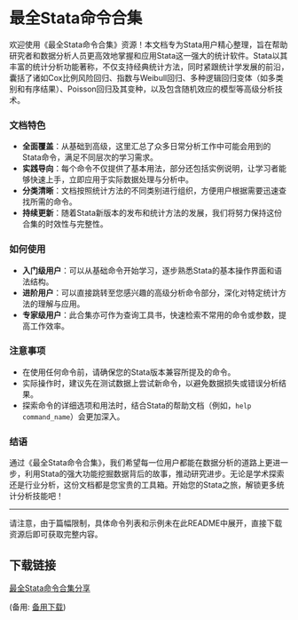 # 最全Stata命令合集

欢迎使用《最全Stata命令合集》资源！本文档专为Stata用户精心整理，旨在帮助研究者和数据分析人员更高效地掌握和应用Stata这一强大的统计软件。Stata以其丰富的统计分析功能著称，不仅支持经典统计方法，同时紧跟统计学发展的前沿，囊括了诸如Cox比例风险回归、指数与Weibull回归、多种逻辑回归变体（如多类别和有序结果）、Poisson回归及其变种，以及包含随机效应的模型等高级分析技术。

### 文档特色

- **全面覆盖**：从基础到高级，这里汇总了众多日常分析工作中可能会用到的Stata命令，满足不同层次的学习需求。
- **实践导向**：每个命令不仅提供了基本用法，部分还包括实例说明，让学习者能够快速上手，立即应用于实际数据处理与分析中。
- **分类清晰**：文档按照统计方法的不同类别进行组织，方便用户根据需要迅速查找所需的命令。
- **持续更新**：随着Stata新版本的发布和统计方法的发展，我们将努力保持这份合集的时效性与完整性。

### 如何使用

- **入门级用户**：可以从基础命令开始学习，逐步熟悉Stata的基本操作界面和语法结构。
- **进阶用户**：可以直接跳转至您感兴趣的高级分析命令部分，深化对特定统计方法的理解与应用。
- **专家级用户**：此合集亦可作为查询工具书，快速检索不常用的命令或参数，提高工作效率。

### 注意事项

- 在使用任何命令前，请确保您的Stata版本兼容所提及的命令。
- 实际操作时，建议先在测试数据上尝试新命令，以避免数据损失或错误分析结果。
- 探索命令的详细选项和用法时，结合Stata的帮助文档（例如，`help command_name`）会更加深入。

### 结语

通过《最全Stata命令合集》，我们希望每一位用户都能在数据分析的道路上更进一步，利用Stata的强大功能挖掘数据背后的故事，推动研究进步。无论是学术探索还是行业分析，这份文档都是您宝贵的工具箱。开始您的Stata之旅，解锁更多统计分析技能吧！

---

请注意，由于篇幅限制，具体命令列表和示例未在此README中展开，直接下载资源后即可获取完整内容。

## 下载链接
[最全Stata命令合集分享](https://pan.quark.cn/s/d174143b0a09) 

(备用: [备用下载](https://pan.baidu.com/s/1glkT-76InIUsuAtu90wy6w?pwd=y7pb))
